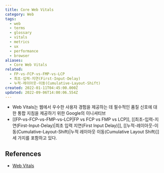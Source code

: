 ```yaml
---
title: Core Web Vitals
category: Web
tags:
  - web
  - terms
  - glossary
  - vitals
  - metrics
  - ux
  - performance
  - browser
aliases:
  - Core Web Vitals
related:
  - FP-vs-FCP-vs-FMP-vs-LCP
  - 최초-입력-지연(First-Input-Delay)
  - 누적-레이아웃-이동(Cumulative-Layout-Shift)
created: 2022-01-11T04:45:00.000Z
updated: 2022-09-06T14:00:06.554Z
---
```


- Web Vitals는 웹에서 우수한 사용자 경험을 제공하는 데 필수적인 품질 신호에 대한 통합 지침을 제공하기 위한 Google의 이니셔티브
- [[FP-vs-FCP-vs-FMP-vs-LCP|FP vs FCP vs FMP vs LCP]], [[최초-입력-지연(First-Input-Delay)|최초 입력 지연(First Input Delay)]], [[누적-레이아웃-이동(Cumulative-Layout-Shift)|누적 레이아웃 이동(Cumulative Layout Shift)]] 세 가지를 포함하고 있다.

## References

- [Web Vitals](https://web.dev/vitals/)
